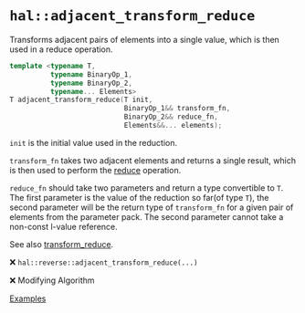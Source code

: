 # `hal::adjacent_transform_reduce`

Transforms adjacent pairs of elements into a single value, which is then used in
a reduce operation.

```cpp
template <typename T,
          typename BinaryOp_1,
          typename BinaryOp_2,
          typename... Elements>
T adjacent_transform_reduce(T init,
                            BinaryOp_1&& transform_fn,
                            BinaryOp_2&& reduce_fn,
                            Elements&&... elements);
```

`init` is the initial value used in the reduction.

`transform_fn` takes two adjacent elements and returns a single result, which is
then used to perform the [reduce](reduce.md) operation.

`reduce_fn` should take two parameters and return a type convertible to `T`. The
first parameter is the value of the reduction so far(of type `T`), the second
parameter will be the return type of `transform_fn` for a given pair of elements
from the parameter pack. The second parameter cannot take a non-const l-value
reference.

See also [transform_reduce](transform_reduce.md).

:x: `hal::reverse::adjacent_transform_reduce(...)`

:x: Modifying Algorithm

[Examples](../tests/adjacent_transform_reduce.test.cpp)
